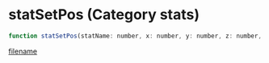 # statSetPos (Category stats)

```js
function statSetPos(statName: number, x: number, y: number, z: number, save: boolean): boolean
```

[filename](statSetPos_m.md ':include')